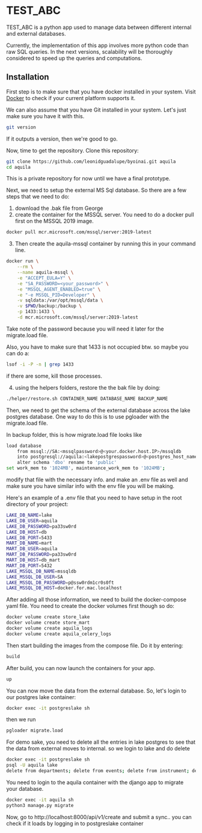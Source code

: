 # TEST_ABC
TEST_ABC is a python app used to manage data between different internal and external databases.

Currently, the implementation of this app involves more python code than raw SQL queries. In the next versions, scalability will be thoroughly considered to speed up the queries and computations.

## Installation
First step is to make sure that you have docker installed in your system. Visit [Docker](https://docs.docker.com/engine/install/) to check if your current platform supports it.

We can also assume that you have Git installed in your system. Let's just make sure you have it with this.
```bash
git version
```
If it outputs a version, then we're good to go.

Now, time to get the repository. Clone this repository:
```bash
git clone https://github.com/leonidguadalupe/byoinai.git aquila
cd aquila
```

This is a private repository for now until we have a final prototype.

Next, we need to setup the external MS Sql database. So there are a few steps that we need to do:
1. download the .bak file from George
2. create the container for the MSSQL server. You need to do a docker pull first on the MSSQL 2019 image.
```bash
docker pull mcr.microsoft.com/mssql/server:2019-latest
```
3. Then create the aquila-mssql container by running this in your command line.
```bash
docker run \
    --rm \
	--name aquila-mssql \
	-e "ACCEPT_EULA=Y" \
	-e "SA_PASSWORD=<your_password>" \
	-e "MSSQL_AGENT_ENABLED=true" \
	-e "-e MSSQL_PID=Developer" \
	-v sqldata:/var/opt/mssql/data \
	-v $PWD/backup:/backup \
	-p 1433:1433 \
	-d mcr.microsoft.com/mssql/server:2019-latest
```
Take note of the password because you will need it later for the migrate.load file.

Also, you have to make sure that 1433 is not occupied btw. so maybe you can do a:
```bash
lsof -i -P -n | grep 1433
```
if there are some, kill those processes.

4. using the helpers folders, restore the the bak file by doing:
```bash
./helper/restore.sh CONTAINER_NAME DATABASE_NAME BACKUP_NAME
```

Then, we need to get the schema of the external database across the lake postgres database.
One way to do this is to use pgloader with the migrate.load file.

In backup folder, this is how migrate.load file looks like
```bash
load database
    from mssql://SA:<mssqlpassword>@<your.docker.host.IP>/mssqldb
    into postgresql://aquila:<lakepostgrespassword>@<postgres_host_name>:5432/<postgres_db_name>
    alter schema 'dbo' rename to 'public'
set work_mem to '1024MB', maintenance_work_mem to '1024MB';
```
modify that file with the necessary info. and make an .env file as well and make sure you have similar info with the env file you will be making. 

Here's an example of a .env file that you need to have setup in the root directory of your project:
```bash
LAKE_DB_NAME=lake
LAKE_DB_USER=aquila
LAKE_DB_PASSWORD=pa33sw0rd
LAKE_DB_HOST=db
LAKE_DB_PORT=5433
MART_DB_NAME=mart
MART_DB_USER=aquila
MART_DB_PASSWORD=pa33sw0rd
MART_DB_HOST=db_mart
MART_DB_PORT=5432
LAKE_MSSQL_DB_NAME=mssqldb
LAKE_MSSQL_DB_USER=SA
LAKE_MSSQL_DB_PASSWORD=p@ssw0rdm1cr0s0ft
LAKE_MSSQL_DB_HOST=docker.for.mac.localhost
```

After adding all those information, we need to build the docker-compose yaml file. You need to create the docker volumes first though so do:
```bash
docker volume create store_lake
docker volume create store_mart
docker volume create aquila_logs
docker volume create aquila_celery_logs
```
Then start building the images from the compose file. Do it by entering:
```bash
build
```

After build, you can now launch the containers for your app.
```bash
up
```
You can now move the data from the external database. So, let's login to our postgres lake container:
```bash
docker exec -it postgreslake sh
```

then we run
```bash
pgloader migrate.load
```
For demo sake, you need to delete all the entries in lake postgres to see that the data from external moves to internal. so we login to lake and do delete

```bash
docker exec -it postgreslake sh
psql -U aquila lake
delete from departments; delete from events; delete from instrument; delete from instrument_group;
```

You need to login to the aquila container with the django app to migrate your database.
```bash
docker exec -it aquila sh
python3 manage.py migrate
```
Now, go to http://localhost:8000/api/v1/create and submit a sync.. you can check if it loads by logging in to postgreslake container

